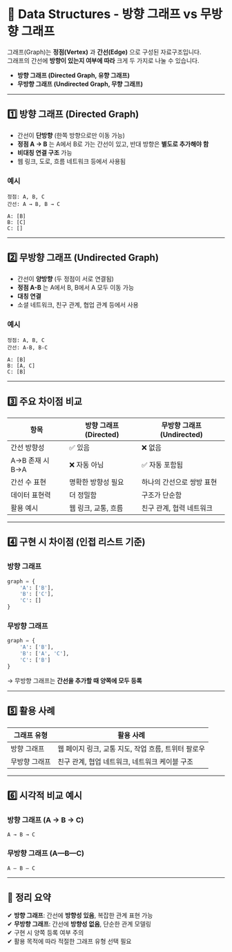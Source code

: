 # 🔁 Data Structures - 방향 그래프 vs 무방향 그래프

그래프(Graph)는 **정점(Vertex)** 과 **간선(Edge)** 으로 구성된 자료구조입니다.  
그래프의 간선에 **방향이 있는지 여부에 따라** 크게 두 가지로 나눌 수 있습니다.

- **방향 그래프 (Directed Graph, 유향 그래프)**
- **무방향 그래프 (Undirected Graph, 무향 그래프)**

---

## 1️⃣ 방향 그래프 (Directed Graph)

- 간선이 **단방향** (한쪽 방향으로만 이동 가능)  
- **정점 A → B** 는 A에서 B로 가는 간선이 있고, 반대 방향은 **별도로 추가해야 함**  
- **비대칭 연결 구조** 가능  
- 웹 링크, 도로, 흐름 네트워크 등에서 사용됨

### 예시

```
정점: A, B, C  
간선: A → B, B → C  

A: [B]  
B: [C]  
C: []
```

---

## 2️⃣ 무방향 그래프 (Undirected Graph)

- 간선이 **양방향** (두 정점이 서로 연결됨)  
- **정점 A-B** 는 A에서 B, B에서 A 모두 이동 가능  
- **대칭 연결**  
- 소셜 네트워크, 친구 관계, 협업 관계 등에서 사용

### 예시

```
정점: A, B, C  
간선: A-B, B-C  

A: [B]  
B: [A, C]  
C: [B]
```

---

## 3️⃣ 주요 차이점 비교

| 항목               | 방향 그래프 (Directed) | 무방향 그래프 (Undirected) |
|--------------------|------------------------|-----------------------------|
| 간선 방향성        | ✅ 있음                | ❌ 없음                     |
| A→B 존재 시 B→A    | ❌ 자동 아님           | ✅ 자동 포함됨              |
| 간선 수 표현       | 명확한 방향성 필요     | 하나의 간선으로 쌍방 표현  |
| 데이터 표현력      | 더 정밀함              | 구조가 단순함               |
| 활용 예시          | 웹 링크, 교통, 흐름    | 친구 관계, 협력 네트워크    |

---

## 4️⃣ 구현 시 차이점 (인접 리스트 기준)

### 방향 그래프

```python
graph = {
    'A': ['B'],
    'B': ['C'],
    'C': []
}
```

### 무방향 그래프

```python
graph = {
    'A': ['B'],
    'B': ['A', 'C'],
    'C': ['B']
}
```

→ 무방향 그래프는 **간선을 추가할 때 양쪽에 모두 등록**

---

## 5️⃣ 활용 사례

| 그래프 유형     | 활용 사례                                           |
|----------------|----------------------------------------------------|
| 방향 그래프     | 웹 페이지 링크, 교통 지도, 작업 흐름, 트위터 팔로우 |
| 무방향 그래프   | 친구 관계, 협업 네트워크, 네트워크 케이블 구조     |

---

## 6️⃣ 시각적 비교 예시

### 방향 그래프 (A → B → C)

```
A → B → C
```

### 무방향 그래프 (A—B—C)

```
A — B — C
```

---

## 🎯 정리 요약

✔ **방향 그래프**: 간선에 **방향성 있음**, 복잡한 관계 표현 가능  
✔ **무방향 그래프**: 간선에 **방향성 없음**, 단순한 관계 모델링  
✔ 구현 시 양쪽 등록 여부 주의  
✔ 활용 목적에 따라 적절한 그래프 유형 선택 필요

